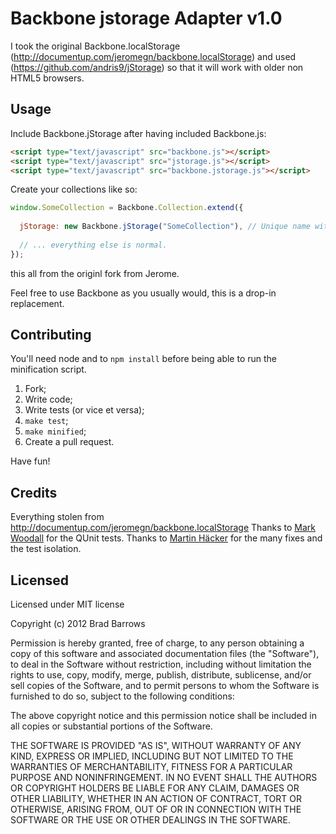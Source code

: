 # Backbone jstorage Adapter v1.0

I took the original Backbone.localStorage (http://documentup.com/jeromegn/backbone.localStorage) and used (https://github.com/andris9/jStorage) so that it will work with older non HTML5 browsers.

## Usage

Include Backbone.jStorage after having included Backbone.js:

```html
<script type="text/javascript" src="backbone.js"></script>
<script type="text/javascript" src="jstorage.js"></script>
<script type="text/javascript" src="backbone.jstorage.js"></script>
```

Create your collections like so:

```javascript
window.SomeCollection = Backbone.Collection.extend({
  
  jStorage: new Backbone.jStorage("SomeCollection"), // Unique name within your app.
  
  // ... everything else is normal.
});
```
this all from the originl fork from Jerome.
  
Feel free to use Backbone as you usually would, this is a drop-in replacement.

## Contributing

You'll need node and to `npm install` before being able to run the minification script.

1. Fork;
2. Write code;
3. Write tests (or vice et versa);
4. `make test`;
5. `make minified`;
6. Create a pull request.

Have fun!

## Credits
Everything stolen from http://documentup.com/jeromegn/backbone.localStorage
Thanks to [Mark Woodall](https://github.com/llad) for the QUnit tests.
Thanks to [Martin Häcker](https://github.com/dwt) for the many fixes and the test isolation.

## Licensed

Licensed under MIT license

Copyright (c) 2012 Brad Barrows

Permission is hereby granted, free of charge, to any person obtaining
a copy of this software and associated documentation files (the
"Software"), to deal in the Software without restriction, including
without limitation the rights to use, copy, modify, merge, publish,
distribute, sublicense, and/or sell copies of the Software, and to
permit persons to whom the Software is furnished to do so, subject to
the following conditions:

The above copyright notice and this permission notice shall be
included in all copies or substantial portions of the Software.

THE SOFTWARE IS PROVIDED "AS IS", WITHOUT WARRANTY OF ANY KIND,
EXPRESS OR IMPLIED, INCLUDING BUT NOT LIMITED TO THE WARRANTIES OF
MERCHANTABILITY, FITNESS FOR A PARTICULAR PURPOSE AND
NONINFRINGEMENT. IN NO EVENT SHALL THE AUTHORS OR COPYRIGHT HOLDERS BE
LIABLE FOR ANY CLAIM, DAMAGES OR OTHER LIABILITY, WHETHER IN AN ACTION
OF CONTRACT, TORT OR OTHERWISE, ARISING FROM, OUT OF OR IN CONNECTION
WITH THE SOFTWARE OR THE USE OR OTHER DEALINGS IN THE SOFTWARE.